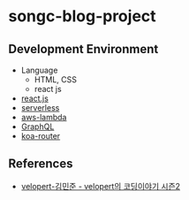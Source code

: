# songc-blog-project



## Development Environment
- Language
    - HTML, CSS
     - react js
- [react.js](https://reactjs.org/)
- [serverless](https://github.com/johnpapa/lite-server)
- [aws-lambda]()
- [GraphQL]()
- [koa-router](https://www.npmjs.com/package/koa-router)


## References
* [velopert-김민준 - velopert의 코딩이야기 시즌2](https://www.youtube.com/watch?v=7P6RUkWLUlQ&list=PL9FpF_z-xR_FEhguHXMOvCErayV2Huezy&index=436)

